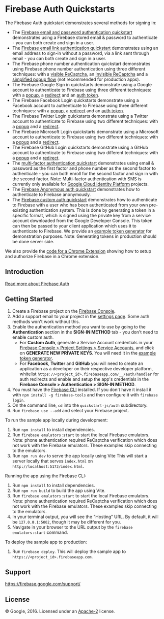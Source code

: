 Firebase Auth Quickstarts
=============================

The Firebase Auth quickstart demonstrates several methods for signing in:

 - The [Firebase email and password authentication quickstart](email-password.html) demonstrates using a Firebase stored email & password to authenticate - you can both create and sign in a user.
 - The [Firebase email link authentication quickstart](email-link.html) demonstrates using an email address to sign-in without a password, via a link sent through email - you can both create and sign in a user.
 - The Firebase phone number authentication quickstart demonstrates using Firebase phone number authentication using three different techniques: with a [visible ReCaptcha](phone-visible.html), an [invisible ReCaptcha](phone-invisible.html) and a [simplified popup flow](phone-simple.html) (not recommended for production apps).
 - The Firebase Google Sign in quickstarts demonstrate using a Google account to authenticate to Firebase using three different techniques: with a [popup](google-popup.html), a [redirect](google-redirect.html) and an [auth token](google-credentials.html).
 - The Firebase Facebook Login quickstarts demonstrate using a Facebook account to authenticate to Firebase using three different techniques: with a [popup](facebook-popup.html), a [redirect](facebook-redirect.html) and an [auth token](facebook-credentials.html).
 - The Firebase Twitter Login quickstarts demonstrate using a Twitter account to authenticate to Firebase using two different techniques: with a [popup](twitter-popup.html) and a [redirect](twitter-redirect.html).
  - The Firebase Microsoft Login quickstarts demonstrate using a Microsoft account to authenticate to Firebase using two different techniques: with a [popup](microsoft-popup.html) and a [redirect](microsoft-redirect.html).
 - The Firebase GitHub Login quickstarts demonstrate using a GitHub account to authenticate to Firebase using two different techniques: with a [popup](github-popup.html) and a [redirect](github-redirect.html).
 - The [multi-factor authentication quickstart](mfa-password.html) demonstrates using email & password as the first factor and phone number as the second factor to authenticate - you can both enroll for the second factor and sign in with the second factor. Note: Multi-factor authentication with SMS is currently only available for [Google Cloud Identity Platform](https://cloud.google.com/identity-platform/docs/web/mfa) projects.
 - The [Firebase Anonymous auth quickstart](anon.html) demonstrates how to authenticate to Firebase anonymously.
 - The [Firebase custom auth quickstart](customauth.html) demonstrates how to authenticate to Firebase with a user who has been authenticated from your own pre-existing authentication system. This is done by generating a token in a specific format, which is signed using the private key from a service account downloaded from the Google Developer Console. This token can then be passed to your client application which uses it to authenticate to Firebase. We provide an [example token generator](exampletokengenerator/auth.html) for demonstration purposes. Note: Generating tokens in production should be done server side.

We also provide the [code for a Chrome Extension](chromextension) showing how to setup and authorize Firebase in a Chrome extension.

Introduction
------------

[Read more about Firebase Auth](https://firebase.google.com/docs/auth/)

Getting Started
---------------

 1. Create a Firebase project on the [Firebase Console](https://console.firebase.google.com).
 2. Add a support email to your project in the [settings page](https://console.firebase.google.com/u/0/project/_/settings/general/). Some auth methods won't work without this.
 3. Enable the authentication method you want to use by going to the **Authentication** section in the **SIGN-IN METHOD** tab - you don't need to enable custom auth.
     - For **Custom Auth**, generate a Service Account credentials in your [Firebase Console > Project Settings > Service Accounts](https://console.firebase.google.com/project/_/settings/serviceaccounts/adminsdk), and click on **GENERATE NEW PRIVATE KEYS**. You will need it in the [example token generator](exampletokengenerator/auth.html).
     - For **Facebook**, **Twitter** and **GitHub** you will need to create an application as a developer on their respective developer platform, whitelist `https://<project_id>.firebaseapp.com/__/auth/handler` for auth redirects and enable and setup the app's credentials in the **Firebase Console > Authentication > SIGN-IN METHOD**.
 4. You must have the [Firebase CLI](https://firebase.google.com/docs/cli/) installed. If you don't have it install it with `npm install -g firebase-tools` and then configure it with `firebase login`.
 5. On the command line, `cd` into the `quickstart-js/auth` subdirectory.
 6. Run `firebase use --add` and select your Firebase project.

To run the sample app locally during development:
 1. Run `npm install` to install dependencies.
 2. Run `firebase emulators:start` to start the local Firebase emulators. Note: phone authentication required ReCaptcha verification which does not work with the Firebase emulators. These examples skip connecting to the emulators.
 3. Run `npm run dev` to serve the app locally using Vite
   This will start a server locally that serves `index.html` on `http://localhost:5173/index.html`. 


Running the app using the Firebase CLI:
 1. Run `npm install` to install dependencies.
 2. Run `npm run build` to build the app using Vite.
 3. Run `firebase emulators:start` to start the local Firebase emulators. Note: phone authentication required ReCaptcha verification which does not work with the Firebase emulators. These examples skip connecting to the emulators.
 4. In your terminal output, you will see the "Hosting" URL. By default, it will be `127.0.0.1:5002`, though it may be different for you.
 5. Navigate in your browser to the URL output by the `firebase emulators:start` command.

To deploy the sample app to production:
 1. Run `firebase deploy`.
    This will deploy the sample app to `https://<project_id>.firebaseapp.com`.

Support
-------

https://firebase.google.com/support/

License
-------

© Google, 2016. Licensed under an [Apache-2](../LICENSE) license.
